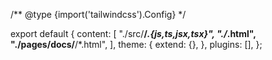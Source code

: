

/** @type {import('tailwindcss').Config} */

export default {
  content: [
    "./src/**/*.{js,ts,jsx,tsx}",
    "./*.html",
    "./pages/docs/**/*.html",
  ],
  theme: {
    extend: {},
  },
  plugins: [],
};
